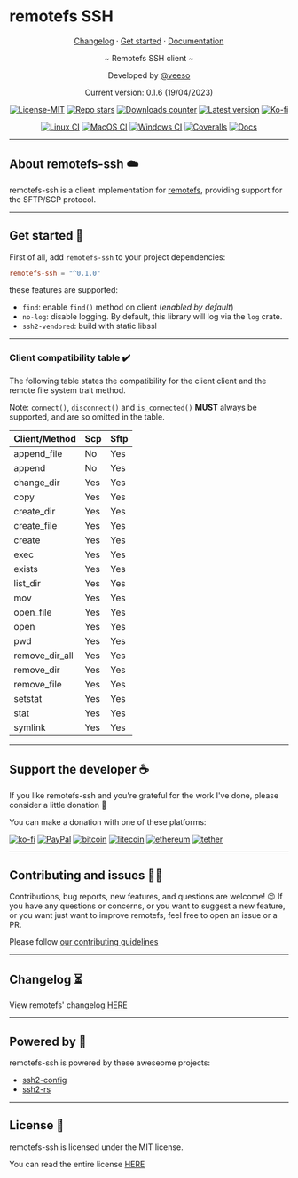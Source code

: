 # remotefs SSH

<p align="center">
  <a href="https://veeso.github.io/remotefs-ssh/blob/main/CHANGELOG.md" target="_blank">Changelog</a>
  ·
  <a href="#get-started">Get started</a>
  ·
  <a href="https://docs.rs/remotefs-ssh" target="_blank">Documentation</a>
</p>

<p align="center">~ Remotefs SSH client ~</p>

<p align="center">Developed by <a href="https://veeso.github.io/" target="_blank">@veeso</a></p>
<p align="center">Current version: 0.1.6 (19/04/2023)</p>

<p align="center">
  <a href="https://opensource.org/licenses/MIT"
    ><img
      src="https://img.shields.io/badge/License-MIT-teal.svg"
      alt="License-MIT"
  /></a>
  <a href="https://github.com/veeso/remotefs-rs-ssh/stargazers"
    ><img
      src="https://img.shields.io/github/stars/veeso/remotefs-rs-ssh.svg"
      alt="Repo stars"
  /></a>
  <a href="https://crates.io/crates/remotefs-ssh"
    ><img
      src="https://img.shields.io/crates/d/remotefs-ssh.svg"
      alt="Downloads counter"
  /></a>
  <a href="https://crates.io/crates/remotefs-ssh"
    ><img
      src="https://img.shields.io/crates/v/remotefs-ssh.svg"
      alt="Latest version"
  /></a>
  <a href="https://ko-fi.com/veeso">
    <img
      src="https://img.shields.io/badge/donate-ko--fi-red"
      alt="Ko-fi"
  /></a>
</p>
<p align="center">
  <a href="https://github.com/veeso/remotefs-rs-ssh/actions"
    ><img
      src="https://github.com/veeso/remotefs-rs-ssh/workflows/Linux/badge.svg"
      alt="Linux CI"
  /></a>
  <a href="https://github.com/veeso/remotefs-rs-ssh/actions"
    ><img
      src="https://github.com/veeso/remotefs-rs-ssh/workflows/MacOS/badge.svg"
      alt="MacOS CI"
  /></a>
  <a href="https://github.com/veeso/remotefs-rs-ssh/actions"
    ><img
      src="https://github.com/veeso/remotefs-rs-ssh/workflows/Windows/badge.svg"
      alt="Windows CI"
  /></a>
  <a href="https://coveralls.io/github/veeso/remotefs-rs-ssh"
    ><img
      src="https://coveralls.io/repos/github/veeso/remotefs-rs-ssh/badge.svg"
      alt="Coveralls"
  /></a>
  <a href="https://docs.rs/remotefs-ssh"
    ><img
      src="https://docs.rs/remotefs-ssh/badge.svg"
      alt="Docs"
  /></a>
</p>

---

## About remotefs-ssh ☁️

remotefs-ssh is a client implementation for [remotefs](https://github.com/veeso/remotefs-rs), providing support for the SFTP/SCP protocol.

---

## Get started 🚀

First of all, add `remotefs-ssh` to your project dependencies:

```toml
remotefs-ssh = "^0.1.0"
```

these features are supported:

- `find`: enable `find()` method on client (*enabled by default*)
- `no-log`: disable logging. By default, this library will log via the `log` crate.
- `ssh2-vendored`: build with static libssl

---

### Client compatibility table ✔️

The following table states the compatibility for the client client and the remote file system trait method.

Note: `connect()`, `disconnect()` and `is_connected()` **MUST** always be supported, and are so omitted in the table.

| Client/Method  | Scp | Sftp |
|----------------|-----|------|
| append_file    | No  | Yes  |
| append         | No  | Yes  |
| change_dir     | Yes | Yes  |
| copy           | Yes | Yes  |
| create_dir     | Yes | Yes  |
| create_file    | Yes | Yes  |
| create         | Yes | Yes  |
| exec           | Yes | Yes  |
| exists         | Yes | Yes  |
| list_dir       | Yes | Yes  |
| mov            | Yes | Yes  |
| open_file      | Yes | Yes  |
| open           | Yes | Yes  |
| pwd            | Yes | Yes  |
| remove_dir_all | Yes | Yes  |
| remove_dir     | Yes | Yes  |
| remove_file    | Yes | Yes  |
| setstat        | Yes | Yes  |
| stat           | Yes | Yes  |
| symlink        | Yes | Yes  |

---

## Support the developer ☕

If you like remotefs-ssh and you're grateful for the work I've done, please consider a little donation 🥳

You can make a donation with one of these platforms:

[![ko-fi](https://img.shields.io/badge/Ko--fi-F16061?style=for-the-badge&logo=ko-fi&logoColor=white)](https://ko-fi.com/veeso)
[![PayPal](https://img.shields.io/badge/PayPal-00457C?style=for-the-badge&logo=paypal&logoColor=white)](https://www.paypal.me/chrisintin)
[![bitcoin](https://img.shields.io/badge/Bitcoin-ff9416?style=for-the-badge&logo=bitcoin&logoColor=white)](https://btc.com/bc1qvlmykjn7htz0vuprmjrlkwtv9m9pan6kylsr8w)
[![litecoin](https://img.shields.io/badge/Litecoin-345d9d?style=for-the-badge&logo=Litecoin&logoColor=white)](https://blockchair.com/litecoin/address/ltc1q89a7f859gt7nuekvnuuc25wapkq2f8ny78mp8l)
[![ethereum](https://img.shields.io/badge/Ethereum-3C3C3D?style=for-the-badge&logo=Ethereum&logoColor=white)](https://etherscan.io/address/0xE57E761Aa806c9afe7e06Fb0601B17beC310f9c4)
[![tether](https://img.shields.io/badge/tether-168363?style=for-the-badge&logo=tether&logoColor=white)](https://etherscan.io/address/0xE57E761Aa806c9afe7e06Fb0601B17beC310f9c4)

---

## Contributing and issues 🤝🏻

Contributions, bug reports, new features, and questions are welcome! 😉
If you have any questions or concerns, or you want to suggest a new feature, or you want just want to improve remotefs, feel free to open an issue or a PR.

Please follow [our contributing guidelines](CONTRIBUTING.md)

---

## Changelog ⏳

View remotefs' changelog [HERE](CHANGELOG.md)

---

## Powered by 💪

remotefs-ssh is powered by these aweseome projects:

- [ssh2-config](https://githu.com/veeso/ssh2-config)
- [ssh2-rs](https://github.com/alexcrichton/ssh2-rs)

---

## License 📃

remotefs-ssh is licensed under the MIT license.

You can read the entire license [HERE](LICENSE)
